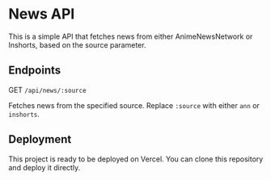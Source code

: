 # News API

This is a simple API that fetches news from either AnimeNewsNetwork or Inshorts, based on the source parameter.

## Endpoints

GET `/api/news/:source`

Fetches news from the specified source. Replace `:source` with either `ann` or `inshorts`.

## Deployment

This project is ready to be deployed on Vercel. You can clone this repository and deploy it directly.

